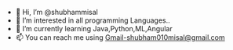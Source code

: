 - 👋 Hi, I’m @shubhammisal
- 👀 I’m interested in all programming Languages..
- 🌱 I’m currently learning Java,Python,ML,Angular
- 📫 You can reach me using Gmail-shubham010misal@gmail.com

<!---
shubhammisal/shubhammisal is a ✨ special ✨ repository because its `README.md` (this file) appears on your GitHub profile.
You can click the Preview link to take a look at your changes.
--->
